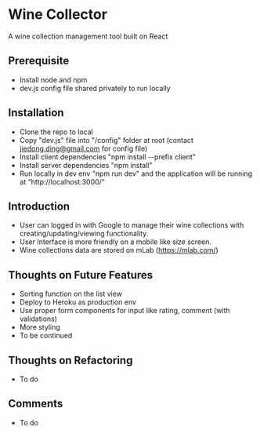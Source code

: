 # Wine Collector
A wine collection management tool built on React

## Prerequisite
- Install node and npm
- dev.js config file shared privately to run locally

## Installation
- Clone the repo to local
- Copy "dev.js" file into "/config" folder at root (contact jiedong.ding@gmail.com for config file)
- Install client dependencies "npm install --prefix client"
- Install server dependencies "npm install"
- Run locally in dev env "npm run dev" and the application will be running at "http://localhost:3000/"

## Introduction
- User can logged in with Google to manage their wine collections with creating/updating/viewing functionality.
- User Interface is more friendly on a mobile like size screen.
- Wine collections data are stored on mLab (https://mlab.com/)

## Thoughts on Future Features
- Sorting function on the list view
- Deploy to Heroku as production env
- Use proper form components for input like rating, comment (with validations)
- More styling
- To be continued

## Thoughts on Refactoring
- To do

## Comments
- To do
